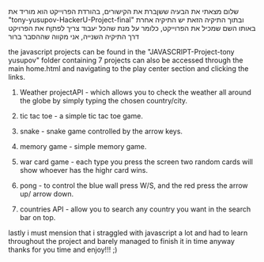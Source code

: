 
שלום מצאתי את הבעיה ששןברת את הקישורים, בהורדת הפרוייקט הוא מוריד את "tony-yusupov-HackerU-Project-final" ובתוך התיקיה הזאת יש התיקיה אחרת באותו השם שמכיל את הפרוייקט, כלומר על מנת  שהכל יעבוד צריך לפתןח את הפרויקט דרך התיקיה השנייה, אני מקווה שההסבר ברור 

the javascript projects can be found in the "JAVASCRIPT-Project-tony yusupov" folder containing 7 projects can also be accessed through the main home.html and navigating to the play center section and clicking the links. 

1. Weather projectAPI - which allows you to check the weather all around the globe by simply typing the chosen country/city.

2. tic tac toe - a simple tic tac toe game.

3. snake - snake game controlled by the arrow keys.

4. memory game - simple memory game.

5. war card game - each type you press the screen two random cards will show whoever has the highr card wins.

6. pong - to control the blue wall press W/S, and the red press the arrow up/ arrow down.

7. countries API - allow you to search any country you want in the search bar on top.


lastly i must mension that i straggled with javascript a lot and had to learn throughout the project 
and barely managed to finish it in time anyway thanks for you time and enjoy!!! ;)
